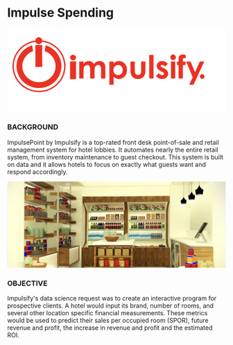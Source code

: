 # Impulse Spending

![Impulsify logo](images/impulsify_logo.png)

### BACKGROUND
ImpulsePoint by Impulsify is a top-rated front desk point-of-sale and retail management system for hotel lobbies. It automates nearly the entire retail system, from inventory maintenance to guest checkout. This system is built on data and it allows hotels to focus on exactly what guests want and respond accordingly. 

![Impulsify Store](images/impulsify_store.png)

### OBJECTIVE
Impulsify's data science request was to create an interactive program for prospective clients. A hotel would input its brand, number of rooms, and several other location specific financial measurements. These metrics would be used to predict their sales per occupied room (SPOR), future revenue and profit, the increase in revenue and profit and the estimated ROI. 

